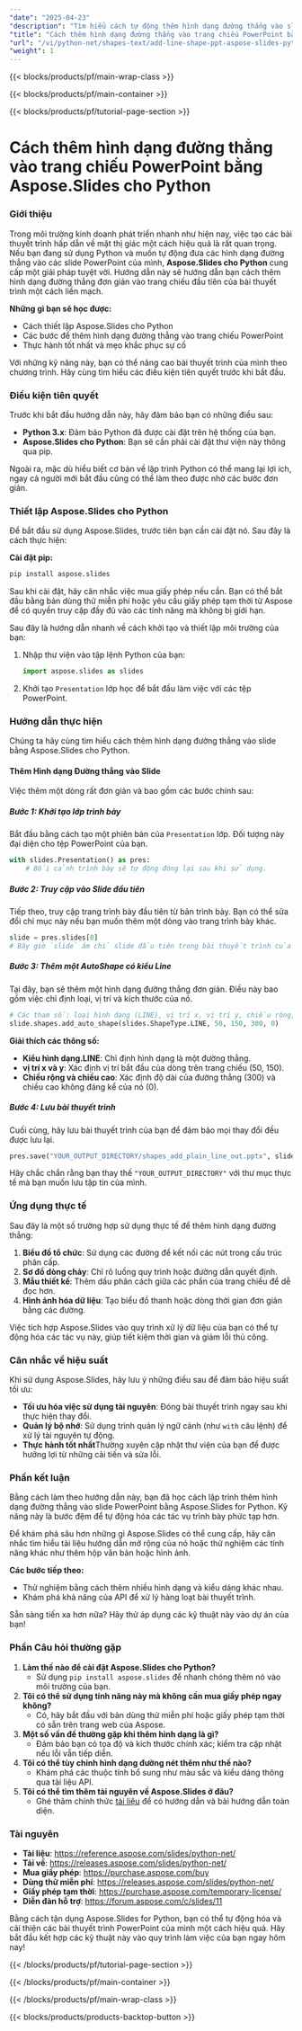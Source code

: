 ```yaml
---
"date": "2025-04-23"
"description": "Tìm hiểu cách tự động thêm hình dạng đường thẳng vào slide PowerPoint bằng Aspose.Slides trong Python, giúp nâng cao bài thuyết trình của bạn một cách dễ dàng."
"title": "Cách thêm hình dạng đường thẳng vào trang chiếu PowerPoint bằng Aspose.Slides cho Python"
"url": "/vi/python-net/shapes-text/add-line-shape-ppt-aspose-slides-python/"
"weight": 1
---
```


{{< blocks/products/pf/main-wrap-class >}}

{{< blocks/products/pf/main-container >}}

{{< blocks/products/pf/tutorial-page-section >}}
# Cách thêm hình dạng đường thẳng vào trang chiếu PowerPoint bằng Aspose.Slides cho Python

### Giới thiệu

Trong môi trường kinh doanh phát triển nhanh như hiện nay, việc tạo các bài thuyết trình hấp dẫn về mặt thị giác một cách hiệu quả là rất quan trọng. Nếu bạn đang sử dụng Python và muốn tự động đưa các hình dạng đường thẳng vào các slide PowerPoint của mình, **Aspose.Slides cho Python** cung cấp một giải pháp tuyệt vời. Hướng dẫn này sẽ hướng dẫn bạn cách thêm hình dạng đường thẳng đơn giản vào trang chiếu đầu tiên của bài thuyết trình một cách liền mạch.

**Những gì bạn sẽ học được:**
- Cách thiết lập Aspose.Slides cho Python
- Các bước để thêm hình dạng đường thẳng vào trang chiếu PowerPoint
- Thực hành tốt nhất và mẹo khắc phục sự cố

Với những kỹ năng này, bạn có thể nâng cao bài thuyết trình của mình theo chương trình. Hãy cùng tìm hiểu các điều kiện tiên quyết trước khi bắt đầu.

### Điều kiện tiên quyết

Trước khi bắt đầu hướng dẫn này, hãy đảm bảo bạn có những điều sau:
- **Python 3.x**: Đảm bảo Python đã được cài đặt trên hệ thống của bạn.
- **Aspose.Slides cho Python**: Bạn sẽ cần phải cài đặt thư viện này thông qua pip.

Ngoài ra, mặc dù hiểu biết cơ bản về lập trình Python có thể mang lại lợi ích, ngay cả người mới bắt đầu cũng có thể làm theo được nhờ các bước đơn giản.

### Thiết lập Aspose.Slides cho Python

Để bắt đầu sử dụng Aspose.Slides, trước tiên bạn cần cài đặt nó. Sau đây là cách thực hiện:

**Cài đặt pip:**

```bash
pip install aspose.slides
```

Sau khi cài đặt, hãy cân nhắc việc mua giấy phép nếu cần. Bạn có thể bắt đầu bằng bản dùng thử miễn phí hoặc yêu cầu giấy phép tạm thời từ Aspose để có quyền truy cập đầy đủ vào các tính năng mà không bị giới hạn.

Sau đây là hướng dẫn nhanh về cách khởi tạo và thiết lập môi trường của bạn:

1. Nhập thư viện vào tập lệnh Python của bạn:
   ```python
   import aspose.slides as slides
   ```

2. Khởi tạo `Presentation` lớp học để bắt đầu làm việc với các tệp PowerPoint.

### Hướng dẫn thực hiện

Chúng ta hãy cùng tìm hiểu cách thêm hình dạng đường thẳng vào slide bằng Aspose.Slides cho Python.

#### Thêm Hình dạng Đường thẳng vào Slide

Việc thêm một dòng rất đơn giản và bao gồm các bước chính sau:

##### Bước 1: Khởi tạo lớp trình bày
Bắt đầu bằng cách tạo một phiên bản của `Presentation` lớp. Đối tượng này đại diện cho tệp PowerPoint của bạn.
```python
with slides.Presentation() as pres:
    # Bối cảnh trình bày sẽ tự động đóng lại sau khi sử dụng.
```

##### Bước 2: Truy cập vào Slide đầu tiên

Tiếp theo, truy cập trang trình bày đầu tiên từ bản trình bày. Bạn có thể sửa đổi chỉ mục này nếu bạn muốn thêm một dòng vào trang trình bày khác.
```python
slide = pres.slides[0]
# Bây giờ `slide` ám chỉ slide đầu tiên trong bài thuyết trình của bạn.
```

##### Bước 3: Thêm một AutoShape có kiểu Line

Tại đây, bạn sẽ thêm một hình dạng đường thẳng đơn giản. Điều này bao gồm việc chỉ định loại, vị trí và kích thước của nó.
```python
# Các tham số: loại hình dạng (LINE), vị trí x, vị trí y, chiều rộng, chiều cao
slide.shapes.add_auto_shape(slides.ShapeType.LINE, 50, 150, 300, 0)
```

**Giải thích các thông số:**
- **Kiểu hình dạng.LINE**: Chỉ định hình dạng là một đường thẳng.
- **vị trí x và y**: Xác định vị trí bắt đầu của dòng trên trang chiếu (50, 150).
- **Chiều rộng và chiều cao**: Xác định độ dài của đường thẳng (300) và chiều cao không đáng kể của nó (0).

##### Bước 4: Lưu bài thuyết trình

Cuối cùng, hãy lưu bài thuyết trình của bạn để đảm bảo mọi thay đổi đều được lưu lại.
```python
pres.save("YOUR_OUTPUT_DIRECTORY/shapes_add_plain_line_out.pptx", slides.export.SaveFormat.PPTX)
```

Hãy chắc chắn rằng bạn thay thế `"YOUR_OUTPUT_DIRECTORY"` với thư mục thực tế mà bạn muốn lưu tập tin của mình.

### Ứng dụng thực tế

Sau đây là một số trường hợp sử dụng thực tế để thêm hình dạng đường thẳng:
1. **Biểu đồ tổ chức**: Sử dụng các đường để kết nối các nút trong cấu trúc phân cấp.
2. **Sơ đồ dòng chảy**: Chỉ rõ luồng quy trình hoặc đường dẫn quyết định.
3. **Mẫu thiết kế**: Thêm dấu phân cách giữa các phần của trang chiếu để dễ đọc hơn.
4. **Hình ảnh hóa dữ liệu**: Tạo biểu đồ thanh hoặc dòng thời gian đơn giản bằng các đường.

Việc tích hợp Aspose.Slides vào quy trình xử lý dữ liệu của bạn có thể tự động hóa các tác vụ này, giúp tiết kiệm thời gian và giảm lỗi thủ công.

### Cân nhắc về hiệu suất

Khi sử dụng Aspose.Slides, hãy lưu ý những điều sau để đảm bảo hiệu suất tối ưu:
- **Tối ưu hóa việc sử dụng tài nguyên**: Đóng bài thuyết trình ngay sau khi thực hiện thay đổi.
- **Quản lý bộ nhớ**: Sử dụng trình quản lý ngữ cảnh (như `with` câu lệnh) để xử lý tài nguyên tự động.
- **Thực hành tốt nhất**Thường xuyên cập nhật thư viện của bạn để được hưởng lợi từ những cải tiến và sửa lỗi.

### Phần kết luận

Bằng cách làm theo hướng dẫn này, bạn đã học cách lập trình thêm hình dạng đường thẳng vào slide PowerPoint bằng Aspose.Slides for Python. Kỹ năng này là bước đệm để tự động hóa các tác vụ trình bày phức tạp hơn.

Để khám phá sâu hơn những gì Aspose.Slides có thể cung cấp, hãy cân nhắc tìm hiểu tài liệu hướng dẫn mở rộng của nó hoặc thử nghiệm các tính năng khác như thêm hộp văn bản hoặc hình ảnh.

**Các bước tiếp theo:**
- Thử nghiệm bằng cách thêm nhiều hình dạng và kiểu dáng khác nhau.
- Khám phá khả năng của API để xử lý hàng loạt bài thuyết trình.

Sẵn sàng tiến xa hơn nữa? Hãy thử áp dụng các kỹ thuật này vào dự án của bạn!

### Phần Câu hỏi thường gặp

1. **Làm thế nào để cài đặt Aspose.Slides cho Python?**
   - Sử dụng `pip install aspose.slides` để nhanh chóng thêm nó vào môi trường của bạn.
2. **Tôi có thể sử dụng tính năng này mà không cần mua giấy phép ngay không?**
   - Có, hãy bắt đầu với bản dùng thử miễn phí hoặc giấy phép tạm thời có sẵn trên trang web của Aspose.
3. **Một số vấn đề thường gặp khi thêm hình dạng là gì?**
   - Đảm bảo bạn có tọa độ và kích thước chính xác; kiểm tra cập nhật nếu lỗi vẫn tiếp diễn.
4. **Tôi có thể tùy chỉnh hình dạng đường nét thêm như thế nào?**
   - Khám phá các thuộc tính bổ sung như màu sắc và kiểu dáng thông qua tài liệu API.
5. **Tôi có thể tìm thêm tài nguyên về Aspose.Slides ở đâu?**
   - Ghé thăm chính thức [tài liệu](https://reference.aspose.com/slides/python-net/) để có hướng dẫn và bài hướng dẫn toàn diện.

### Tài nguyên
- **Tài liệu**: https://reference.aspose.com/slides/python-net/
- **Tải về**: https://releases.aspose.com/slides/python-net/
- **Mua giấy phép**: https://purchase.aspose.com/buy
- **Dùng thử miễn phí**: https://releases.aspose.com/slides/python-net/
- **Giấy phép tạm thời**: https://purchase.aspose.com/temporary-license/
- **Diễn đàn hỗ trợ**: https://forum.aspose.com/c/slides/11

Bằng cách tận dụng Aspose.Slides for Python, bạn có thể tự động hóa và cải thiện các bài thuyết trình PowerPoint của mình một cách hiệu quả. Hãy bắt đầu kết hợp các kỹ thuật này vào quy trình làm việc của bạn ngay hôm nay!

{{< /blocks/products/pf/tutorial-page-section >}}

{{< /blocks/products/pf/main-container >}}

{{< /blocks/products/pf/main-wrap-class >}}

{{< blocks/products/products-backtop-button >}}